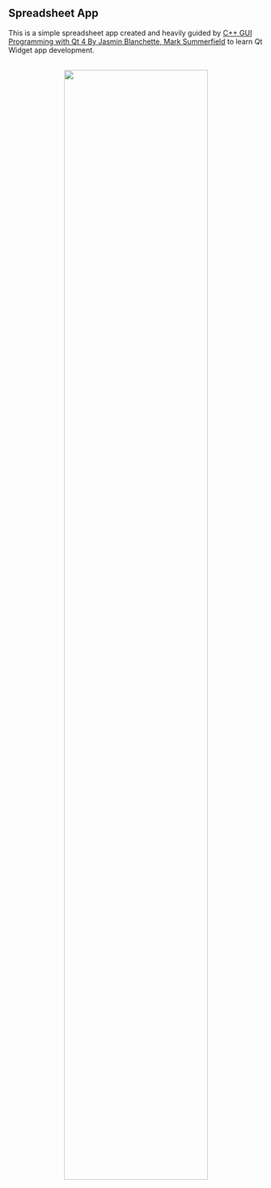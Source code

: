 ## Spreadsheet App
This is a simple spreadsheet app created and heavily guided by [C++ GUI Programming with Qt 4 By Jasmin Blanchette, Mark Summerfield](https://books.google.com.jm/books?id=tSCR_4LH2KsC&printsec=frontcover#v=onepage&q&f=false) to learn Qt Widget app development.

<br/>

<div align="center">
    <img width="75%" src="https://i.imgur.com/UQcI1s1.png"/>
</div>

